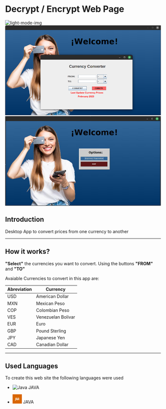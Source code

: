 # Decrypt / Encrypt Web Page
![light-mode-img](/img/readme/light-web.png "light-mode")
![light-mode-img](/src/main/resources/images/readme/Currency-Converter.png "pp")
![light-mode-img](/src/main/resources/images/readme/CurrencyConverter-Principal.png "p2")

<!-- [TOCM]

[TOC] -->

## Introduction
Desktop App to convert prices from one currency to another

---------------
## How it works?

**"Select"** the currencies you want to convert.
Using the  buttons **"FROM"** and **"TO"** 

Avaiable Currencies to convert in this app are:

|  Abreviation | Currency  |
| ------------ | ------------ |
| USD  | American Dollar  |
|  MXN | Mexican Peso  |
|  COP |  Colombian Peso |
|  VES | Venezuelan Bolivar  |
|  EUR |  Euro |
|  GBP |  Pound Sterling |
|  JPY |  Japanese Yen |
|  CAD |  Canadian Dollar |

---------------
## Used Languages
To create this web site the following languages were used

- <img id="" src="/img/readme/html5-icon.svg" alt="Java" width="30" height="30" /> JAVA 

- <img id="" src="/src/main/resources/images/readme/java-icon.svg" alt="Java" width="30" height="30" /> JAVA 





